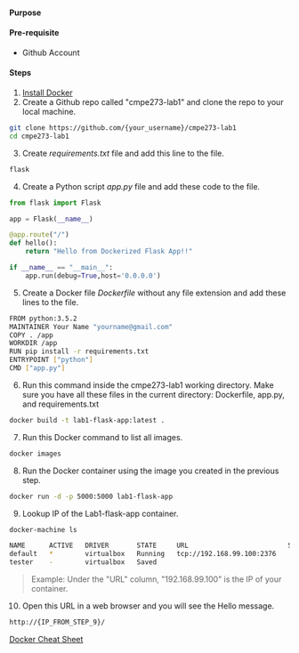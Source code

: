 #### Purpose

#### Pre-requisite
* Github Account


#### Steps

1. [Install Docker]
2. Create a Github repo called "cmpe273-lab1" and clone the repo to your local machine.
```sh
git clone https://github.com/{your_username}/cmpe273-lab1
cd cmpe273-lab1
```

3. Create *requirements.txt* file and add this line to the file.
```sh
flask
```

4. Create a Python script *app.py* file and add these code to the file.
```python
from flask import Flask

app = Flask(__name__)

@app.route("/")
def hello():
    return "Hello from Dockerized Flask App!!"

if __name__ == "__main__":
    app.run(debug=True,host='0.0.0.0')
```


5. Create a Docker file *Dockerfile* without any file extension and add these lines to the file.
```sh
FROM python:3.5.2
MAINTAINER Your Name "yourname@gmail.com"
COPY . /app
WORKDIR /app
RUN pip install -r requirements.txt
ENTRYPOINT ["python"]
CMD ["app.py"]
```

6. Run this command inside the cmpe273-lab1 working directory. Make sure you have all these files in the current directory: Dockerfile, app.py, and requirements.txt
```sh
docker build -t lab1-flask-app:latest .
```

7. Run this Docker command to list all images.
```sh
docker images
```

8. Run the Docker container using the image you created in the previous step.
```sh
docker run -d -p 5000:5000 lab1-flask-app
```

9. Lookup IP of the Lab1-flask-app container.
```sh
docker-machine ls
```
```sh
NAME      ACTIVE   DRIVER       STATE     URL                         SWARM   DOCKER    ERRORS
default   *        virtualbox   Running   tcp://192.168.99.100:2376           v1.11.1   
tester    -        virtualbox   Saved                                         Unknown   
```
> Example: Under the "URL" column, "192.168.99.100" is the IP of your container.

10. Open this URL in a web browser and you will see the Hello message. 

```sh
http://{IP_FROM_STEP_9}/
```

[Docker Cheat Sheet](https://github.com/wsargent/docker-cheat-sheet)

[Install Docker]: https://docs.docker.com/engine/installation/#/on-osx-and-windows{:target="_blank"}
